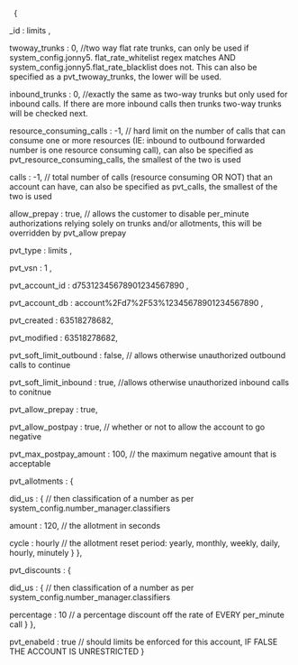 
{
   
_id
: 
limits
,
   
twoway_trunks
: 0, //two way flat rate trunks, can only be used if system_config.jonny5. flat_rate_whitelist regex matches AND system_config.jonny5.flat_rate_blacklist does not. This can also be specified as a pvt_twoway_trunks, the lower will be used.
   
inbound_trunks
: 0, //exactly the same as two-way trunks but only used for inbound calls. If there are more inbound calls then trunks two-way trunks will be checked next.
   
resource_consuming_calls
: -1, // hard limit on the number of calls that can consume one or more resources (IE: inbound to outbound forwarded number is one resource consuming call), can also be specified as pvt_resource_consuming_calls, the smallest of the two is used
   
calls
: -1, // total number of calls (resource consuming OR NOT) that an account can have, can also be specified as pvt_calls, the smallest of the two is used
   
allow_prepay
: true, // allows the customer to disable per_minute authorizations relying solely on trunks and/or allotments, this will be overridden by pvt_allow prepay
   
pvt_type
: 
limits
, 
   
pvt_vsn
: 
1
,
   
pvt_account_id
: 
d75312345678901234567890
,
   
pvt_account_db
: 
account%2Fd7%2F53%12345678901234567890
,
   
pvt_created
: 63518278682,
   
pvt_modified
: 63518278682,
   
pvt_soft_limit_outbound
: false, // allows otherwise unauthorized outbound calls to continue
   
pvt_soft_limit_inbound
: true, //allows otherwise unauthorized inbound calls to conitnue
   
pvt_allow_prepay
: true,
   
pvt_allow_postpay
: true, // whether or not to allow the account to go negative
   
pvt_max_postpay_amount
: 100, // the maximum negative amount that is acceptable
   
pvt_allotments
: {
   
did_us
: { // then classification of a number as per system_config.number_manager.classifiers
      
amount
: 120, // the allotment in seconds
      
cycle
: 
hourly
 // the allotment reset period: yearly, monthly, weekly, daily, hourly, minutely
      }
   },
   
pvt_discounts
: {
      
did_us
: { // then classification of a number as per system_config.number_manager.classifiers
      
percentage
: 10 // a percentage discount off the rate of EVERY per_minute call
      }
   },
   
pvt_enabeld
: true // should limits be enforced for this account, IF FALSE THE ACCOUNT IS UNRESTRICTED
}



